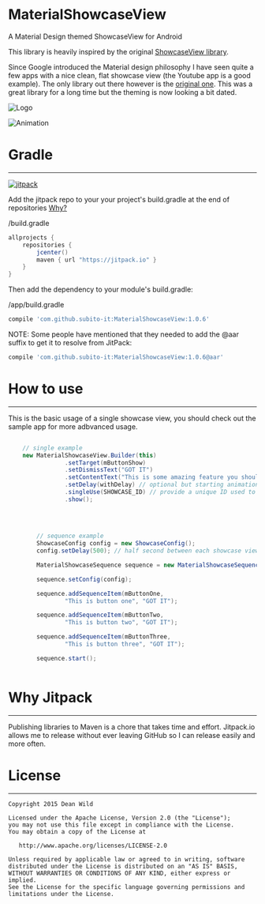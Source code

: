 # MaterialShowcaseView
A Material Design themed ShowcaseView for Android

This library is heavily inspired by the original [ShowcaseView library][1].

Since Google introduced the Material design philosophy I have seen quite a few apps with a nice clean, flat showcase view (the Youtube app is a good example). The only library out there however is the [original one][1]. This was a great library for a long time but the theming is now looking a bit dated.

![Logo](http://i.imgur.com/QIMYRJh.png)


![Animation][2]

# Gradle
--------

[![jitpack][4]][5]

Add the jitpack repo to your your project's build.gradle at the end of repositories [Why?](#why-jitpack)

/build.gradle
```groovy
allprojects {
	repositories {
		jcenter()
		maven { url "https://jitpack.io" }
	}
}
```

Then add the dependency to your module's build.gradle:

/app/build.gradle
```groovy
compile 'com.github.subito-it:MaterialShowcaseView:1.0.6'
```

NOTE: Some people have mentioned that they needed to add the @aar suffix to get it to resolve from JitPack:
```groovy
compile 'com.github.subito-it:MaterialShowcaseView:1.0.6@aar'
```

# How to use
--------
This is the basic usage of a single showcase view, you should check out the sample app for more adbvanced usage.

```java

	// single example
	new MaterialShowcaseView.Builder(this)
                .setTarget(mButtonShow)
                .setDismissText("GOT IT")
                .setContentText("This is some amazing feature you should know about")
                .setDelay(withDelay) // optional but starting animations immediately in onCreate can make them choppy
                .singleUse(SHOWCASE_ID) // provide a unique ID used to ensure it is only shown once
                .show();
                
                
                
                
    	// sequence example            
    	ShowcaseConfig config = new ShowcaseConfig();
        config.setDelay(500); // half second between each showcase view

        MaterialShowcaseSequence sequence = new MaterialShowcaseSequence(this, SHOWCASE_ID);

        sequence.setConfig(config);

        sequence.addSequenceItem(mButtonOne,
                "This is button one", "GOT IT");

        sequence.addSequenceItem(mButtonTwo,
                "This is button two", "GOT IT");

        sequence.addSequenceItem(mButtonThree,
                "This is button three", "GOT IT");

        sequence.start();
                
```

# Why Jitpack
------------
Publishing libraries to Maven is a chore that takes time and effort. Jitpack.io allows me to release without ever leaving GitHub so I can release easily and more often.


# License
-------

    Copyright 2015 Dean Wild

    Licensed under the Apache License, Version 2.0 (the "License");
    you may not use this file except in compliance with the License.
    You may obtain a copy of the License at

       http://www.apache.org/licenses/LICENSE-2.0

    Unless required by applicable law or agreed to in writing, software
    distributed under the License is distributed on an "AS IS" BASIS,
    WITHOUT WARRANTIES OR CONDITIONS OF ANY KIND, either express or implied.
    See the License for the specific language governing permissions and
    limitations under the License.





[1]: https://github.com/amlcurran/ShowcaseView
[2]: http://i.imgur.com/rFHENgz.gif
[3]: https://code.google.com/p/android-flowtextview/
[4]: https://img.shields.io/github/release/deano2390/MaterialShowcaseView.svg?label=JitPack
[5]: https://jitpack.io/#deano2390/MaterialShowcaseView
